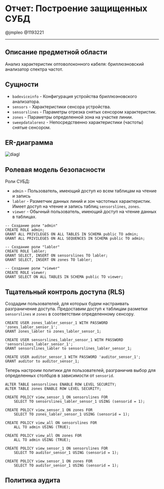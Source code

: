# Отчет: Построение защищенных СУБД

@jmpleo @1193221

---

## Описание предметной области

Анализ характеристик оптоволоконного кабеля: бриллюэновский анализатор спектра частот.

## Сущности

- `badeviceinfo` - Конфигурация устройства бриллюэновского анализатора.
- `sensors` - Характеристики сенсора устройства.
- `sensorslines` - Параметры отрезка снятых сенсором характеристик.
- `zones` - Параметры определенной зона на участке линии.
- `sweepdatalorenz` - Непосредственно характеристики (частоты) снятые сенсором. 

## ER-диаграмма

![diagl](/home/j/proj/badatabase/diagl.png)

## Ролевая модель безопасности

Роли СУБД: 

- `admin` - Пользователь, имеющий доступ ко всем таблицам на чтение и запись
- `labler` - Разметчик данных линий и зон частотных характеристик. Имеет доступ на чтение и запись таблиц `sensorslines`, `zones`. 
- `viewer` - Обычный пользователь, имеющий доступ на чтение данных в таблицах.

```postgresql
-- Создание роли "admin"
CREATE ROLE admin;
GRANT ALL PRIVILEGES ON ALL TABLES IN SCHEMA public TO admin;
GRANT ALL PRIVILEGES ON ALL SEQUENCES IN SCHEMA public TO admin;

-- Создание роли "labler"
CREATE ROLE labler;
GRANT SELECT, INSERT ON sensorslines TO labler;
GRANT SELECT, INSERT ON zones TO labler;

-- Создание роли "viewer"
CREATE ROLE viewer;
GRANT SELECT ON ALL TABLES IN SCHEMA public TO viewer;
```

## Тщательный контроль доступа (RLS)

Создадим пользователей, для которых будем настраивать разграничение доступа. Предоставим доступ к таблицам разметки `sensorslines` и `zones` в соответствии определенному сенсору.

```postgresql
CREATE USER zones_labler_sensor_1 WITH PASSWORD 'zones_labler_sensor_1';
GRANT zones_labler to zones_labler_sensor_1;

CREATE USER sensorslines_labler_sensor_1 WITH PASSWORD 'sensorslines_labler_sensor_1';
GRANT sensorslines_labler to sensorslines_labler_sensor_1;

CREATE USER auditor_sensor_1 WITH PASSWORD 'auditor_sensor_1';
GRANT auditor to auditor_sensor_1;
```

Теперь настроим политики для пользователей, разграничив выбор для определенных столбцов в зависимости от `sensorid`.

```postgresql
ALTER TABLE sensorslines ENABLE ROW LEVEL SECURITY;
ALTER TABLE zones ENABLE ROW LEVEL SECURITY;

CREATE POLICY view_sensor_1 ON sensorslines FOR
    SELECT TO sensorslines_labler_sensor_1 USING (sensorid = 1);

CREATE POLICY view_sensor_1 ON zones FOR
    SELECT TO zones_labler_sensor_1 USING (sensorid = 1);

CREATE POLICY view_all ON sensorslines FOR
    ALL TO admin USING (TRUE);

CREATE POLICY view_all ON zones FOR
    ALL TO admin USING (TRUE);

CREATE POLICY view_sensor_1 ON sensorslines FOR
    SELECT TO auditor_sensor_1 USING (sensorid = 1);

CREATE POLICY view_sensor_1 ON zones FOR
    SELECT TO auditor_sensor_1 USING (sensorid = 1);
```

## Политика аудита

